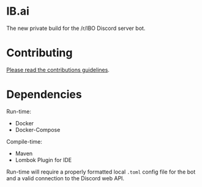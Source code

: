 # IB.ai

The new private build for the /r/IBO Discord server bot.

# Contributing

[Please read the contributions guidelines](CONTRIBUTING.md).

# Dependencies

Run-time:
 - Docker
 - Docker-Compose
 
 Compile-time:
 - Maven
 - Lombok Plugin for IDE
 
Run-time will require a properly formatted local `.toml` config 
file for the bot and a valid connection to the Discord web API.